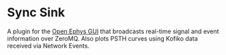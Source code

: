 # Sync Sink

A plugin for the [Open Ephys GUI](https://github.com/open-ephys/plugin-GUI) that broadcasts real-time signal and event information over ZeroMQ.
Also plots PSTH curves using Kofiko data received via Network Events.

<!--
This repository contains a template for building plugins for the [Open Ephys GUI](https://github.com/open-ephys/plugin-GUI). Information on the plugin architecture can be found on [our wiki](https://open-ephys.atlassian.net/wiki/spaces/OEW/pages/950363/Plugin+architecture).

## Creating a new plugin

1. Add source files to the Source folder. The existing files can be used as a template
2. [Edit the OpenEphysLib.cpp file accordingly](https://open-ephys.atlassian.net/wiki/spaces/OEW/pages/46596128/OpenEphysLib+file)
3. [Create the build files through CMake](https://open-ephys.atlassian.net/wiki/spaces/OEW/pages/1259110401/Plugin+CMake+Builds)

## Using external libraries

To link the plugin to external libraries, it is necessary to manually edit the Build/CMakeLists.txt file. The code for linking libraries is located in comments at the end.
For most common libraries, the `find_package` option is recommended. An example would be

```cmake
find_package(ZLIB)
target_link_libraries(${PLUGIN_NAME} ${ZLIB_LIBRARIES})
target_include_directories(${PLUGIN_NAME} PRIVATE ${ZLIB_INCLUDE_DIRS})
```

If there is no standard package finder for cmake, `find_library`and `find_path` can be used to find the library and include files respectively. The commands will search in a variety of standard locations For example

```cmake
find_library(ZMQ_LIBRARIES NAMES libzmq-v120-mt-4_0_4 zmq zmq-v120-mt-4_0_4) #the different names after names are not a list of libraries to include, but a list of possible names the library might have, useful for multiple architectures. find_library will return the first library found that matches any of the names
find_path(ZMQ_INCLUDE_DIRS zmq.h)

target_link_libraries(${PLUGIN_NAME} ${ZMQ_LIBRARIES})
target_include_directories(${PLUGIN_NAME} PRIVATE ${ZMQ_INCLUDE_DIRS})
```

### Providing libraries for Windows

Since Windows does not have standardized paths for libraries, as Linux and macOS do, it is sometimes useful to pack the appropriate Windows version of the required libraries alongside the plugin.
To do so, a _libs_ directory has to be created **at the top level** of the repository, alongside this README file, and files from all required libraries placed there. The required folder structure is:

```
    libs
    ├─ include           #library headers
    ├─ lib
        ├─ x64           #64-bit compile-time (.lib) files
        └─ x86           #32-bit compile time (.lib) files, if needed
    └─ bin
        ├─ x64           #64-bit runtime (.dll) files
        └─ x86           #32-bit runtime (.dll) files, if needed
```

DLLs in the bin directories will be copied to the open-ephys GUI _shared_ folder when installing.
=======
--!>

<!--
# Open Ephys plugin template

This repository contains a template for building plugins for the [Open Ephys GUI](https://github.com/open-ephys/plugin-GUI). Information on the plugin architecture can be found on [our wiki](https://open-ephys.atlassian.net/wiki/spaces/OEW/pages/950363/Plugin+architecture).

## Creating a new plugin

1. Add source files to the Source folder. The existing files can be used as a template
2. [Edit the OpenEphysLib.cpp file accordingly](https://open-ephys.atlassian.net/wiki/spaces/OEW/pages/46596128/OpenEphysLib+file)
3. [Create the build files through CMake](https://open-ephys.atlassian.net/wiki/spaces/OEW/pages/1259110401/Plugin+CMake+Builds)

## Using external libraries

To link the plugin to external libraries, it is necessary to manually edit the Build/CMakeLists.txt file. The code for linking libraries is located in comments at the end.
For most common libraries, the `find_package` option is recommended. An example would be

```cmake
find_package(ZLIB)
target_link_libraries(${PLUGIN_NAME} ${ZLIB_LIBRARIES})
target_include_directories(${PLUGIN_NAME} PRIVATE ${ZLIB_INCLUDE_DIRS})
```

If there is no standard package finder for cmake, `find_library`and `find_path` can be used to find the library and include files respectively. The commands will search in a variety of standard locations For example

```cmake
find_library(ZMQ_LIBRARIES NAMES libzmq-v120-mt-4_0_4 zmq zmq-v120-mt-4_0_4) #the different names after names are not a list of libraries to include, but a list of possible names the library might have, useful for multiple architectures. find_library will return the first library found that matches any of the names
find_path(ZMQ_INCLUDE_DIRS zmq.h)

target_link_libraries(${PLUGIN_NAME} ${ZMQ_LIBRARIES})
target_include_directories(${PLUGIN_NAME} PRIVATE ${ZMQ_INCLUDE_DIRS})
```

### Providing libraries for Windows

Since Windows does not have standardized paths for libraries, as Linux and macOS do, it is sometimes useful to pack the appropriate Windows version of the required libraries alongside the plugin.
To do so, a _libs_ directory has to be created **at the top level** of the repository, alongside this README file, and files from all required libraries placed there. The required folder structure is:

```
    libs
    ├─ include           #library headers
    ├─ lib
        ├─ x64           #64-bit compile-time (.lib) files
        └─ x86           #32-bit compile time (.lib) files, if needed
    └─ bin
        ├─ x64           #64-bit runtime (.dll) files
        └─ x86           #32-bit runtime (.dll) files, if needed
```

DLLs in the bin directories will be copied to the open-ephys GUI _shared_ folder when installing.
--!>
